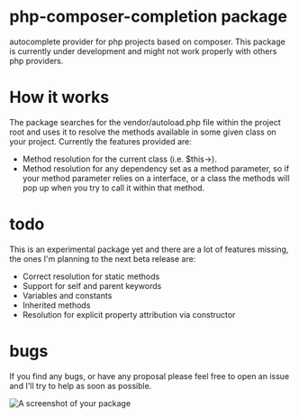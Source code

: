 # php-composer-completion package
autocomplete provider for php projects based on composer.
This package is currently under development and might not work properly with others php providers.
# How it works
The package searches for the vendor/autoload.php file within the project root and uses it to resolve the methods available in some given class on your project.
Currently the features provided are:
- Method resolution for the current class (i.e. $this->).
- Method resolution for any dependency set as a method parameter, so if your method parameter relies on a interface, or a class
the methods will pop up when you try to call it within that method.
# todo
This is an experimental package yet and there are a lot of features missing, the ones I'm planning to the next beta release are:
- Correct resolution for static methods
- Support for self and parent keywords
- Variables and constants
- Inherited methods
- Resolution for explicit property attribution via constructor
# bugs
If you find any bugs, or have any proposal please feel free to open an issue and I'll try to help as soon as possible.

![A screenshot of your package](https://f.cloud.github.com/assets/69169/2290250/c35d867a-a017-11e3-86be-cd7c5bf3ff9b.gif)
